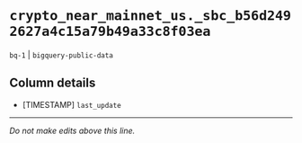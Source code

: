 # `crypto_near_mainnet_us._sbc_b56d2492627a4c15a79b49a33c8f03ea`
`bq-1` | `bigquery-public-data`

## Column details
* [TIMESTAMP] `last_update`

-------------------------------------------------------------------------------
*Do not make edits above this line.*
